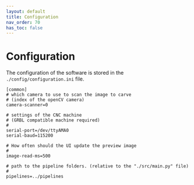 ```yaml
---
layout: default
title: Configuration
nav_order: 70
has_toc: false
---
```


# Configuration

The configuration of the software is stored in the `./config/configuration.ini` file. 

``` 
[common]
# which camera to use to scan the image to carve
# (index of the openCV camera)
camera-scanner=0

# settings of the CNC machine
# (GRBL compatible machine required)
#
serial-port=/dev/ttyAMA0
serial-baud=115200

# How often should the UI update the preview image
#
image-read-ms=500

# path to the pipeline folders. (relative to the "./src/main.py" file)
#
pipelines=../pipelines

```


